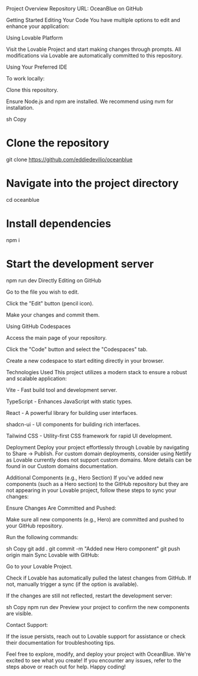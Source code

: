 Project Overview
Repository URL: OceanBlue on GitHub

Getting Started
Editing Your Code
You have multiple options to edit and enhance your application:

Using Lovable Platform

Visit the Lovable Project and start making changes through prompts. All modifications via Lovable are automatically committed to this repository.

Using Your Preferred IDE

To work locally:

Clone this repository.

Ensure Node.js and npm are installed. We recommend using nvm for installation.

sh
Copy
# Clone the repository
git clone https://github.com/eddiedevilio/oceanblue

# Navigate into the project directory
cd oceanblue

# Install dependencies
npm i

# Start the development server
npm run dev
Directly Editing on GitHub

Go to the file you wish to edit.

Click the "Edit" button (pencil icon).

Make your changes and commit them.

Using GitHub Codespaces

Access the main page of your repository.

Click the "Code" button and select the "Codespaces" tab.

Create a new codespace to start editing directly in your browser.

Technologies Used
This project utilizes a modern stack to ensure a robust and scalable application:

Vite - Fast build tool and development server.

TypeScript - Enhances JavaScript with static types.

React - A powerful library for building user interfaces.

shadcn-ui - UI components for building rich interfaces.

Tailwind CSS - Utility-first CSS framework for rapid UI development.

Deployment
Deploy your project effortlessly through Lovable by navigating to Share -> Publish. For custom domain deployments, consider using Netlify as Lovable currently does not support custom domains. More details can be found in our Custom domains documentation.

Additional Components (e.g., Hero Section)
If you've added new components (such as a Hero section) to the GitHub repository but they are not appearing in your Lovable project, follow these steps to sync your changes:

Ensure Changes Are Committed and Pushed:

Make sure all new components (e.g., Hero) are committed and pushed to your GitHub repository.

Run the following commands:

sh
Copy
git add .
git commit -m "Added new Hero component"
git push origin main
Sync Lovable with GitHub:

Go to your Lovable Project.

Check if Lovable has automatically pulled the latest changes from GitHub. If not, manually trigger a sync (if the option is available).

If the changes are still not reflected, restart the development server:

sh
Copy
npm run dev
Preview your project to confirm the new components are visible.

Contact Support:

If the issue persists, reach out to Lovable support for assistance or check their documentation for troubleshooting tips.

Feel free to explore, modify, and deploy your project with OceanBlue. We're excited to see what you create! If you encounter any issues, refer to the steps above or reach out for help. Happy coding!